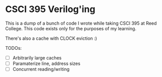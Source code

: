 # CSCI 395 Verilog'ing

This is a dump of a bunch of code I wrote while taking CSCI 395 at Reed College.
This code exists only for the purposes of my learning.

There's also a cache with CLOCK eviction :\)

TODOs:
+ [ ] Arbitrarily large caches
+ [ ] Paramaterize line, address sizes
+ [ ] Concurrent reading/writing